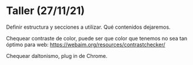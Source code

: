 # Taller (27/11/21)

Definir estructura y secciones a utilizar. Qué contenidos dejaremos.

Chequear contraste de color, puede ser que color que tenemos no sea tan óptimo para web: https://webaim.org/resources/contrastchecker/

Chequear daltonismo, plug in de Chrome.
